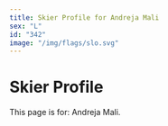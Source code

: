 ```yaml
---
title: Skier Profile for Andreja Mali
sex: "L"
id: "342"
image: "/img/flags/slo.svg" 
---
```


# Skier Profile

This page is for: Andreja Mali.
    